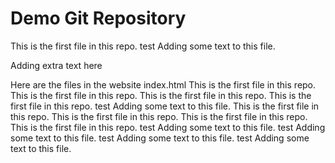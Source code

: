 # Demo Git Repository

This is the first file in this repo.
test
Adding some text to this file.

Adding extra text here

Here are the files in the website
index.html
This is the first file in this repo.
This is the first file in this repo.
This is the first file in this repo.
This is the first file in this repo.
test
Adding some text to this file.
This is the first file in this repo.
This is the first file in this repo.
This is the first file in this repo.
This is the first file in this repo.
test
Adding some text to this file.
test
Adding some text to this file.
test
Adding some text to this file.
test
Adding some text to this file.
